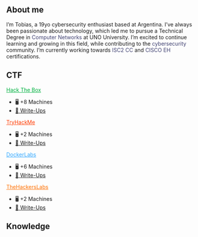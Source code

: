 ## About me

I’m Tobias, a 19yo cybersecurity enthusiast based at Argentina. I’ve always been passionate about technology, which led me to pursue a Technical Degree in <span style="color: #404272;">Computer Networks</span> at UNO University. I’m excited to continue learning and growing in this field, while contributing to the <span style="color: #404272;">cybersecurity</span> community. I’m currently working towards <span style="color: #404272;">ISC2 CC</span> and <span style="color: #404272;">CISCO EH</span> certifications.

## CTF

<div class="flex flex-wrap sm:flex-row gap-x-6 mt-[-10px]">
  <div class="flex flex-col"> 
    <a href="/archive/tag/HackTheBox/" style="color: #00B140;">Hack The Box</a>
    <ul>
      <li>🖥️ +8 Machines</li>
      <li><a href="/archive/tag/HackTheBox/">📝 Write-Ups</a></li>
    </ul>
  </div>
  <div class="flex flex-col">
    <a href="/archive/tag/TryHackMe/" style="color: #FF3B00;">TryHackMe</a>
    <ul>
      <li>🖥️ +2 Machines</li>
      <li><a href="/archive/tag/TryHackMe/">📝 Write-Ups</a></li>
    </ul>
  </div>
  <div class="flex flex-col">
    <a href="/archive/tag/DockerLabs/" style="color: #33A8FF;">DockerLabs</a>
    <ul>
      <li>🖥️ +6 Machines</li>
      <li><a href="/archive/tag/DockerLabs/">📝 Write-Ups</a></li>
    </ul>
  </div>
  <div class="flex flex-col">
    <a href="/archive/tag/TheHackersLabs/" style="color: #FF6F00;">TheHackersLabs</a>
    <ul>
      <li>🖥️ +2 Machines</li>
      <li><a href="/archive/tag/TheHackersLabs/">📝 Write-Ups</a></li>
    </ul>
  </div>
</div>

## Knowledge
